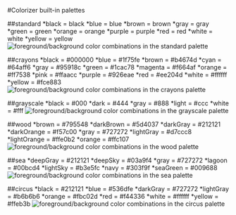 #Colorizer built-in palettes

##standard
*black = black
*blue = blue
*brown = brown
*gray = gray
*green = green
*orange = orange
*purple = purple
*red = red
*white = white
*yellow = yellow
![foreground/background color combinations in the standard palette](../blob/master/images/palette-standard.png?raw=true)

##crayons
*black = #000000
*blue = #1f75fe
*brown = #b4674d
*cyan = #64aff6
*gray = #95918c
*green = #1cac78
*magenta = #f664af
*orange = #ff7538
*pink = #ffaacc
*purple = #926eae
*red = #ee204d
*white = #ffffff
*yellow = #fce883
![foreground/background color combinations in the crayons palette](../blob/master/images/palette-crayons.png?raw=true)

##grayscale
*black = #000
*dark = #444
*gray = #888
*light = #ccc
*white = #fff
![foreground/background color combinations in the grayscale palette](../blob/master/images/palette-grayscale.png?raw=true)

##wood
*brown = #795548
*darkBrown = #5d4037
*darkGray = #212121
*darkOrange = #f57c00
*gray = #727272
*lightGray = #d7ccc8
*lightOrange = #ffe0b2
*orange = #ffc107
![foreground/background color combinations in the wood palette](../blob/master/images/palette-wood.png?raw=true)

##sea
*deepGray = #212121
*deepSky = #03a9f4
*gray = #727272
*lagoon = #00bcd4
*lightSky = #b3e5fc
*navy = #303f9f
*seaGreen = #009688
![foreground/background color combinations in the sea palette](../blob/master/images/palette-sea.png?raw=true)

##circus
*black = #212121
*blue = #536dfe
*darkGray = #727272
*lightGray = #b6b6b6
*orange = #fbc02d
*red = #f44336
*white = #ffffff
*yellow = #ffeb3b
![foreground/background color combinations in the circus palette](../blob/master/images/palette-circus.png?raw=true)
